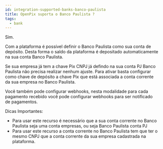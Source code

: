 ```yaml
---
id: integration-supported-banks-banco-paulista
title: OpenPix suporta o Banco Paulista ?
tags:
  - bank
---
```


Sim.

Com a plataforma é possível definir o Banco Paulista como sua conta de depósito. Desta forma o saldo da plataforma é depositado automaticamente na sua conta Banco Paulista.

Se sua empresa já tem a chave Pix CNPJ já defindo na sua conta PJ Banco Paulista não precisa realizar nenhum ajuste. Para ativar basta configurar como chave de depósito a chave Pix que está associada a conta corrente da sua empresa no Banco Paulista.

Você também pode configurar webhooks, nesta modalidade para cada pagamento recebido você pode configurar webhooks para ser notificado de pagamentos.

Dicas Importantes:

- Para usar este recurso é necessário que a sua conta corrente no Banco Paulista seja uma conta empresas, ou seja Banco Paulista conta PJ
- Para usar este recurso a conta corrente no Banco Paulista tem que ter o mesmo CNPJ que a conta corrente da sua empresa cadastrada na plataforma.
